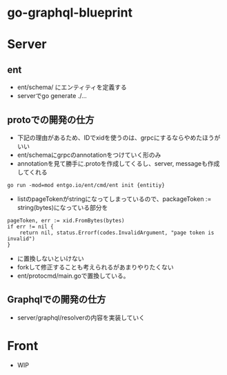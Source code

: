 # go-graphql-blueprint

# Server
## ent
- ent/schema/ にエンティティを定義する
- serverでgo generate ./...
## protoでの開発の仕方
- 下記の理由があるため、IDでxidを使うのは、grpcにするならやめたほうがいい
- ent/schemaにgrpcのannotationをつけていく形のみ
- annotationを見て勝手に.protoを作成してくるし、server, messageも作成してくれる
```shell
go run -mod=mod entgo.io/ent/cmd/ent init {entitiy}
```
- listのpageTokenがstringになってしまっているので、packageToken := string(bytes)になっている部分を
```
pageToken, err := xid.FromBytes(bytes)
if err != nil {
    return nil, status.Errorf(codes.InvalidArgument, "page token is invalid")
}
```

- に置換しないといけない
- forkして修正することも考えられるがあまりやりたくない
- ent/protocmd/main.goで置換している。

## Graphqlでの開発の仕方
- server/graphql/resolverの内容を実装していく


# Front
- WIP